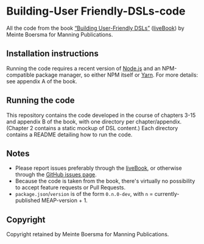 # Building-User Friendly-DSLs-code

All the code from the book [“Building User-Friendly DSLs”](https://www.manning.com/books/building-user-friendly-dsls) ([liveBook](https://livebook.manning.com/book/building-user-friendly-dsls/)) by Meinte Boersma for Manning Publications.


## Installation instructions

Running the code requires a recent version of [Node.js](https://nodejs.org/en/) and an NPM-compatible package manager, so either NPM itself or [Yarn](https://yarnpkg.com/).
For more details: see appendix A of the book.


## Running the code

This repository contains the code developed in the course of chapters 3-15 and appendix B of the book, with one directory per chapter/appendix.
(Chapter 2 contains a static mockup of DSL content.)
Each directory contains a README detailing how to run the code.


## Notes

* Please report issues preferably through the [liveBook](https://livebook.manning.com/book/building-user-friendly-dsls/), or otherwise through the [GitHub issues page](https://github.com/dslmeinte/Building-User-Friendly-DSLs-code/issues). 
* Because the code is taken from the book, there's virtually no possibility to accept feature requests or Pull Requests.
* `package.json`/`version` is of the form `0.n.0-dev`, with `n` = currently-published MEAP-version + 1.


## Copyright

Copyright retained by Meinte Boersma for Manning Publications.

